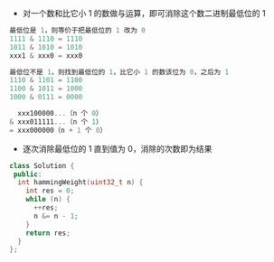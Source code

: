 * 对一个数和比它小 1 的数做与运算，即可消除这个数二进制最低位的 1

```cpp
最低位是 1，则等价于把最低位的 1 改为 0
1111 & 1110 = 1110
1011 & 1010 = 1010
xxx1 & xxx0 = xxx0

最低位不是 1，则找到最低位的 1，比它小 1 的数该位为 0，之后为 1
1110 & 1101 = 1100
1100 & 1011 = 1000
1000 & 0111 = 0000

  xxx100000...（n 个 0）
& xxx011111...（n 个 1）
= xxx000000（n + 1 个 0）
```

* 逐次消除最低位的 1 直到值为 0，消除的次数即为结果

```cpp
class Solution {
 public:
  int hammingWeight(uint32_t n) {
    int res = 0;
    while (n) {
      ++res;
      n &= n - 1;
    }
    return res;
  }
};
```
